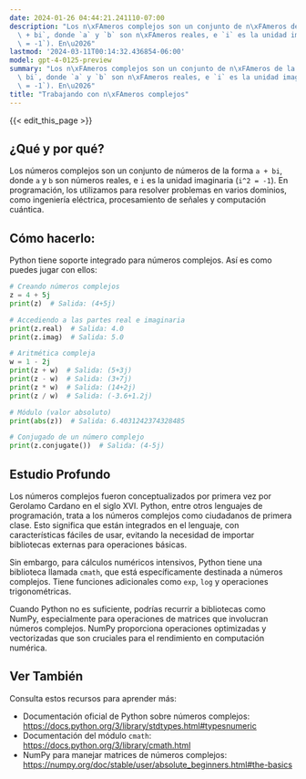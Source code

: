 ```yaml
---
date: 2024-01-26 04:44:21.241110-07:00
description: "Los n\xFAmeros complejos son un conjunto de n\xFAmeros de la forma `a\
  \ + bi`, donde `a` y `b` son n\xFAmeros reales, e `i` es la unidad imaginaria (`i^2\
  \ = -1`). En\u2026"
lastmod: '2024-03-11T00:14:32.436854-06:00'
model: gpt-4-0125-preview
summary: "Los n\xFAmeros complejos son un conjunto de n\xFAmeros de la forma `a +\
  \ bi`, donde `a` y `b` son n\xFAmeros reales, e `i` es la unidad imaginaria (`i^2\
  \ = -1`). En\u2026"
title: "Trabajando con n\xFAmeros complejos"
---
```


{{< edit_this_page >}}

## ¿Qué y por qué?
Los números complejos son un conjunto de números de la forma `a + bi`, donde `a` y `b` son números reales, e `i` es la unidad imaginaria (`i^2 = -1`). En programación, los utilizamos para resolver problemas en varios dominios, como ingeniería eléctrica, procesamiento de señales y computación cuántica.

## Cómo hacerlo:
Python tiene soporte integrado para números complejos. Así es como puedes jugar con ellos:

```Python
# Creando números complejos
z = 4 + 5j
print(z)  # Salida: (4+5j)

# Accediendo a las partes real e imaginaria
print(z.real)  # Salida: 4.0
print(z.imag)  # Salida: 5.0

# Aritmética compleja
w = 1 - 2j
print(z + w)  # Salida: (5+3j)
print(z - w)  # Salida: (3+7j)
print(z * w)  # Salida: (14+2j)
print(z / w)  # Salida: (-3.6+1.2j)

# Módulo (valor absoluto)
print(abs(z))  # Salida: 6.4031242374328485

# Conjugado de un número complejo
print(z.conjugate())  # Salida: (4-5j)
```

## Estudio Profundo
Los números complejos fueron conceptualizados por primera vez por Gerolamo Cardano en el siglo XVI. Python, entre otros lenguajes de programación, trata a los números complejos como ciudadanos de primera clase. Esto significa que están integrados en el lenguaje, con características fáciles de usar, evitando la necesidad de importar bibliotecas externas para operaciones básicas.

Sin embargo, para cálculos numéricos intensivos, Python tiene una biblioteca llamada `cmath`, que está específicamente destinada a números complejos. Tiene funciones adicionales como `exp`, `log` y operaciones trigonométricas.

Cuando Python no es suficiente, podrías recurrir a bibliotecas como NumPy, especialmente para operaciones de matrices que involucran números complejos. NumPy proporciona operaciones optimizadas y vectorizadas que son cruciales para el rendimiento en computación numérica.

## Ver También
Consulta estos recursos para aprender más:

- Documentación oficial de Python sobre números complejos: https://docs.python.org/3/library/stdtypes.html#typesnumeric
- Documentación del módulo `cmath`: https://docs.python.org/3/library/cmath.html
- NumPy para manejar matrices de números complejos: https://numpy.org/doc/stable/user/absolute_beginners.html#the-basics
